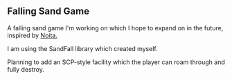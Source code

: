 ## Falling Sand Game
A falling sand game I'm working on which I hope to expand on in the future, inspired by [Noita.](https://noitagame.com/)

I am using the SandFall library which created myself. 

Planning to add an SCP-style facility which the player can roam through and fully destroy.
